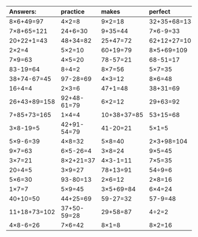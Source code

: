 | Answers: | practice | makes | perfect | ! |
| :--- | :--- | :--- | :--- | :--- |
| 8×6+49=97 | 4×2=8 | 9×2=18 | 32+35+68=135 | 6×6=36 | 
| 7×8+65=121 | 24+6=30 | 9+35=44 | 7×6-9=33 | 8×6-47=1 | 
| 20+22+1=43 | 48+34=82 | 25+47=72 | 62+12+27=101 | 19+85+54=158 | 
| 2×2=4 | 5×2=10 | 60+19=79 | 8×5+69=109 | 65-29=36 | 
| 7×9=63 | 4×5=20 | 78-57=21 | 68-51=17 | 5×5=25 | 
| 83-19=64 | 8÷4=2 | 8×7=56 | 5×7=35 | 8×3=24 | 
| 38+74-67=45 | 97-28=69 | 4×3=12 | 8×6=48 | 2×4+12=20 | 
| 16÷4=4 | 2×3=6 | 47+1=48 | 38+31=69 | 3×6+64=82 | 
| 26+43+89=158 | 92+48-61=79 | 6×2=12 | 29+63=92 | 32+51-18=65 | 
| 7+85+73=165 | 1×4=4 | 10+38+37=85 | 53+15=68 | 3×4+98=110 | 
| 3×8-19=5 | 42+91-54=79 | 41-20=21 | 5×1=5 | 7×3=21 | 
| 5×9-6=39 | 4×8=32 | 5×8=40 | 2×3+98=104 | 4×4=16 | 
| 9×7=63 | 6×5-26=4 | 3×8=24 | 9×5=45 | 9×5+17=62 | 
| 3×7=21 | 8×2+21=37 | 4×3-1=11 | 7×5=35 | 84-48=36 | 
| 20÷4=5 | 3×9=27 | 78+13=91 | 54÷9=6 | 2×5=10 | 
| 5×6=30 | 93-80=13 | 2×6=12 | 2×8=16 | 4×7=28 | 
| 1×7=7 | 5×9=45 | 3×5+69=84 | 6×4=24 | 3×5-14=1 | 
| 40+10=50 | 44+25=69 | 59-27=32 | 57-9=48 | 35÷5=7 | 
| 11+18+73=102 | 37+50-59=28 | 29+58=87 | 4÷2=2 | 9×2+7=25 | 
| 4×8-6=26 | 7×6=42 | 8×1=8 | 8×2=16 | 3×2=6 | 
